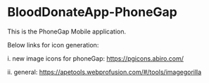 # BloodDonateApp-PhoneGap
This is the PhoneGap Mobile application.


Below links for icon generation:

i. new image icons for phoneGap:
https://pgicons.abiro.com/

ii. general:
https://apetools.webprofusion.com/#/tools/imagegorilla
